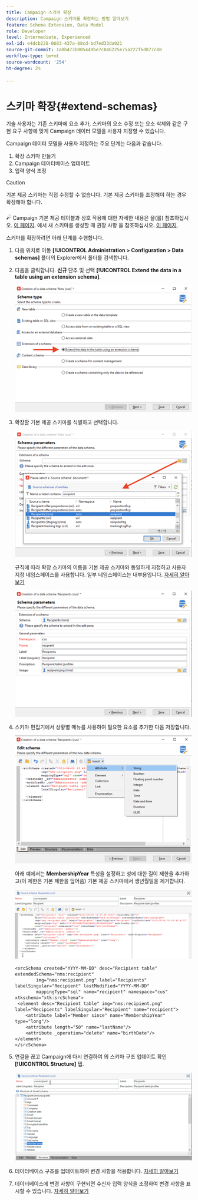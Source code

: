 ```yaml
---
title: Campaign 스키마 확장
description: Campaign 스키마를 확장하는 방법 알아보기
feature: Schema Extension, Data Model
role: Developer
level: Intermediate, Experienced
exl-id: e4dcb228-0683-437a-88cd-bd7ed33da921
source-git-commit: 1a0b473b005449be7c846225e75a227f6d877c88
workflow-type: tm+mt
source-wordcount: '254'
ht-degree: 2%

---
```


# 스키마 확장{#extend-schemas}

기술 사용자는 기존 스키마에 요소 추가, 스키마의 요소 수정 또는 요소 삭제와 같은 구현 요구 사항에 맞게 Campaign 데이터 모델을 사용자 지정할 수 있습니다.

Campaign 데이터 모델을 사용자 지정하는 주요 단계는 다음과 같습니다.

1. 확장 스키마 만들기
1. Campaign 데이터베이스 업데이트
1. 입력 양식 조정

>[!CAUTION]
>기본 제공 스키마는 직접 수정할 수 없습니다. 기본 제공 스키마를 조정해야 하는 경우 확장해야 합니다.

![](../assets/do-not-localize/glass.png) Campaign 기본 제공 테이블과 상호 작용에 대한 자세한 내용은 을(를) 참조하십시오. [이 페이지](datamodel.md). 에서 새 스키마를 생성할 때 권장 사항 을 참조하십시오. [이 페이지](create-schema.md).

스키마를 확장하려면 아래 단계를 수행합니다.

1. 다음 위치로 이동 **[!UICONTROL Administration > Configuration > Data schemas]** 폴더의 Explorer에서 폴더를 검색합니다.
1. 다음을 클릭합니다. **신규** 단추 및 선택 **[!UICONTROL Extend the data in a table using an extension schema]**.

   ![](assets/extend-schema-option.png)

1. 확장할 기본 제공 스키마를 식별하고 선택합니다.

   ![](assets/extend-schema-select.png)

   규칙에 따라 확장 스키마의 이름을 기본 제공 스키마와 동일하게 지정하고 사용자 지정 네임스페이스를 사용합니다.  일부 네임스페이스는 내부용입니다. [자세히 알아보기](schemas.md#reserved-namespaces)

   ![](assets/extend-schema-validate.png)

1. 스키마 편집기에서 상황별 메뉴를 사용하여 필요한 요소를 추가한 다음 저장합니다.

   ![](assets/extend-schema-edit.png)

   아래 예에서는 **MembershipYear** 특성을 설정하고 성에 대한 길이 제한을 추가하고(이 제한은 기본 제한을 덮어씀) 기본 제공 스키마에서 생년월일을 제거합니다.

   ![](assets/extend-schema-sample.png)

   ```
   <srcSchema created="YYYY-MM-DD" desc="Recipient table" extendedSchema="nms:recipient"
           img="nms:recipient.png" label="Recipients" labelSingular="Recipient" lastModified="YYYY-MM-DD"
           mappingType="sql" name="recipient" namespace="cus" xtkschema="xtk:srcSchema">
    <element desc="Recipient table" img="nms:recipient.png" label="Recipients" labelSingular="Recipient" name="recipient">
       <attribute label="Member since" name="MembershipYear" type="long"/>
       <attribute length="50" name="lastName"/>
       <attribute _operation="delete" name="birthDate"/>
   </element>
   </srcSchema>
   ```

1. 연결을 끊고 Campaign에 다시 연결하여 의 스키마 구조 업데이트 확인 **[!UICONTROL Structure]** 탭.

   ![](assets/extend-schema-structure.png)

1. 데이터베이스 구조를 업데이트하여 변경 사항을 적용합니다. [자세히 알아보기](update-database-structure.md)

1. 데이터베이스에 변경 사항이 구현되면 수신자 입력 양식을 조정하여 변경 사항을 표시할 수 있습니다. [자세히 알아보기](forms.md)
